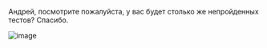 Андрей, посмотрите пожалуйста, у вас будет столько же непройденных тестов? Спасибо.


![image](https://github.com/user-attachments/assets/3b02bd0b-f5f9-425b-a659-482629b4e5cd)
